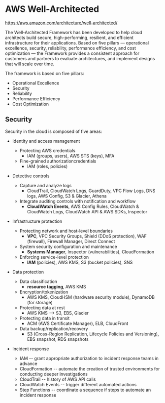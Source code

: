 # AWS Well-Architected

https://aws.amazon.com/architecture/well-architected/

The Well-Architected Framework has been developed to help cloud architects build secure, high-performing, resilient, and efficient infrastructure for their applications. Based on five pillars — operational excellence, security, reliability, performance efficiency, and cost optimization — the Framework provides a consistent approach for customers and partners to evaluate architectures, and implement designs that will scale over time.

The framework is based on five pillars:
- Operational Excellence
- Security
- Reliability
- Performance Efficiency
- Cost Optimization

## Security

Security in the cloud is composed of five areas:

- Identity and access management
  - Protecting AWS credentials
    - IAM (groups, users), AWS STS (keys), MFA
  - Fine-grained authorizationcredentials
    - IAM (roles, policies)

- Detective controls
  - Capture and analyze logs
    - CloudTrail, CloudWatch Logs, GuardDuty, VPC Flow Logs, DNS logs, AWS Config, S3 & Glacier, Athena
  - Integrate auditing controls with notification and workflow
    - **CloudWatch Events**, AWS Config Rules, CloudWatch & CloudWatch Logs, CloudWatch API & AWS SDKs, Inspector
  
- Infrastructure protection
  - Protecting network and host-level boundaries
    - **VPC**, VPC Security Groups, Shield (DDoS protection), WAF (firewall), Firewall Manager, Direct Connect
  - System security configuration and maintenance
    - **Systems Manager**, Inspector (vulnerabilities), CloudFormation
  - Enforcing service-level protection
    - **IAM** (policies), AWS KMS, S3 (bucket policies), SNS 
  
- Data protection
  - Data classification
    - **resource tagging**, AWS KMS
  - Encryption/tokenization
    - AWS KMS, CloudHSM (hardware security module), DynamoDB (for storage)
  - Protecting data at rest
    - AWS KMS --> S3, EBS, Glacier
  - Protecting data in transit
    - ACM (AWS Certificate Manager), ELB, CloudFront
  - Data backup/replication/recovery
    - S3 (Cross-Region Replication, Lifecycle Policies and Versioning), EBS snapshot, RDS snapshots 

- Incident response
  - IAM -- grant appropriate authorization to incident response teams in advance
  - CloudFormation -- automate the creation of trusted environments for conducting deeper investigations
  - CloudTrail -- history of AWS API calls
  - CloudWatch Events -- trigger different automated actions
  - Step Functions -- coordinate a sequence if steps to automate an incident response
  
